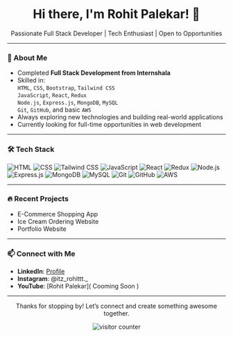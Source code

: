 <h1 align="center">Hi there, I'm Rohit Palekar! 👋</h1>

<p align="center">
  Passionate Full Stack Developer | Tech Enthusiast | Open to Opportunities  
</p>

---

### 🚀 About Me
- Completed **Full Stack Development from Internshala**
- Skilled in:  
  `HTML`, `CSS`, `Bootstrap`, `Tailwind CSS`  
  `JavaScript`, `React`, `Redux`  
  `Node.js`, `Express.js`, `MongoDB`, `MySQL`  
  `Git`, `GitHub`, and basic `AWS`
- Always exploring new technologies and building real-world applications  
- Currently looking for full-time opportunities in web development

---

### 🛠 Tech Stack

![HTML](https://img.shields.io/badge/-HTML-E34F26?style=flat&logo=html5&logoColor=white)
![CSS](https://img.shields.io/badge/-CSS-1572B6?style=flat&logo=css3)
![Tailwind CSS](https://img.shields.io/badge/-TailwindCSS-38B2AC?style=flat&logo=tailwind-css)
![JavaScript](https://img.shields.io/badge/-JavaScript-F7DF1E?style=flat&logo=javascript&logoColor=black)
![React](https://img.shields.io/badge/-React-61DAFB?style=flat&logo=react)
![Redux](https://img.shields.io/badge/-Redux-764ABC?style=flat&logo=redux)
![Node.js](https://img.shields.io/badge/-Node.js-339933?style=flat&logo=node.js)
![Express.js](https://img.shields.io/badge/-Express.js-000000?style=flat&logo=express)
![MongoDB](https://img.shields.io/badge/-MongoDB-47A248?style=flat&logo=mongodb)
![MySQL](https://img.shields.io/badge/-MySQL-4479A1?style=flat&logo=mysql)
![Git](https://img.shields.io/badge/-Git-F05032?style=flat&logo=git)
![GitHub](https://img.shields.io/badge/-GitHub-181717?style=flat&logo=github)
![AWS](https://img.shields.io/badge/-AWS-232F3E?style=flat&logo=amazon-aws)

---

### 🔥 Recent Projects
- E-Commerce Shopping App  
- Ice Cream Ordering Website  
- Portfolio Website 

---

### 📫 Connect with Me
- **LinkedIn**: [Profile](www.linkedin.com/in/rohit-palekar-rohittt/)  
- **Instagram**: @itz_rohittt._  
- **YouTube**: [Rohit Palekar]( Cooming Soon )

---


<p align="center">
  Thanks for stopping by! Let’s connect and create something awesome together.
</p>
<p align="center">
  <img src="https://komarev.com/ghpvc/?username=RohitPalekar&label=Profile%20views&color=0e75b6&style=flat" alt="visitor counter"/>
</p>
